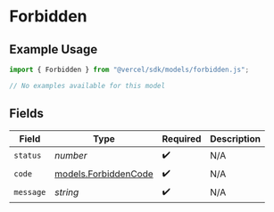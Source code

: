 # Forbidden

## Example Usage

```typescript
import { Forbidden } from "@vercel/sdk/models/forbidden.js";

// No examples available for this model
```

## Fields

| Field                                              | Type                                               | Required                                           | Description                                        |
| -------------------------------------------------- | -------------------------------------------------- | -------------------------------------------------- | -------------------------------------------------- |
| `status`                                           | *number*                                           | :heavy_check_mark:                                 | N/A                                                |
| `code`                                             | [models.ForbiddenCode](../models/forbiddencode.md) | :heavy_check_mark:                                 | N/A                                                |
| `message`                                          | *string*                                           | :heavy_check_mark:                                 | N/A                                                |